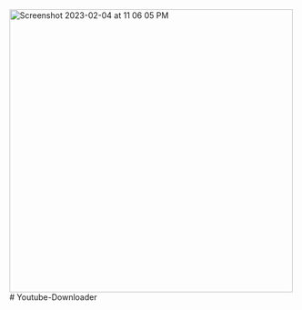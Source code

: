 <img width="498" alt="Screenshot 2023-02-04 at 11 06 05 PM" src="https://user-images.githubusercontent.com/109493752/216802845-d8a01a97-3e61-4b92-b2de-074081c53470.png">
# Youtube-Downloader
